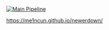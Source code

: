 [![Main Pipeline](https://github.com/me1ncun/newerdown/actions/workflows/backend.yml/badge.svg)](https://github.com/me1ncun/newerdown/actions/workflows/backend.yml)

https://me1ncun.github.io/newerdown/
